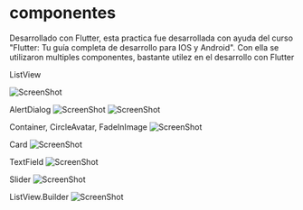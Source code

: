 # componentes

Desarrollado con Flutter, esta practica fue desarrollada con ayuda del curso "Flutter: Tu guía completa de desarrollo para IOS y Android".
Con ella se utilizaron multiples componentes, bastante utilez en el desarrollo con Flutter

ListView

![ScreenShot](https://raw.github.com/Gamas-G/Flutter_Componentes/master/screenshot/1.png)

AlertDialog
![ScreenShot](https://raw.github.com/Gamas-G/Flutter_Componentes/master/screenshot/2.png) ![ScreenShot](https://raw.github.com/Gamas-G/Flutter_Componentes/master/screenshot/3.png)

Container, CircleAvatar, FadeInImage
![ScreenShot](https://raw.github.com/Gamas-G/Flutter_Componentes/master/screenshot/4.png)

Card
![ScreenShot](https://raw.github.com/Gamas-G/Flutter_Componentes/master/screenshot/5.png)

TextField
![ScreenShot](https://raw.github.com/Gamas-G/Flutter_Componentes/master/screenshot/6.png)

Slider
![ScreenShot](https://raw.github.com/Gamas-G/Flutter_Componentes/master/screenshot/7.png)

ListView.Builder
![ScreenShot](https://raw.github.com/Gamas-G/Flutter_Componentes/master/screenshot/8.png)
